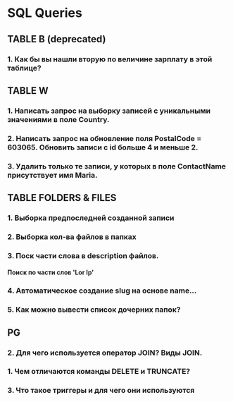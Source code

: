 # SQL Queries


## TABLE B (deprecated)

### 1. Как бы вы нашли вторую по величине зарплату в этой таблице? 



## TABLE W

### 1. Написать запрос на выборку записей с уникальными значениями в поле Country.

### 2. Написать запрос на обновление поля PostalCode = 603065. Обновить записи с id больше 4 и меньше 2. 

### 3. Удалить только те записи, у которых в поле ContactName присутствует имя Maria.

## TABLE FOLDERS & FILES

### 1. Выборка предпоследней созданной записи

### 2. Выборка кол-ва файлов в папках

### 3. Поск части слова в description файлов. 
#### Поиск по части слов 'Lor Ip'

### 4. Автоматическое создание slug на основе name...

### 5. Как можно вывести список дочерних папок?


## PG

### 2. Для чего используется оператор JOIN? Виды JOIN.

### 1. Чем отличаются команды DELETE и TRUNCATE?

### 3. Что такое триггеры и для чего они используются